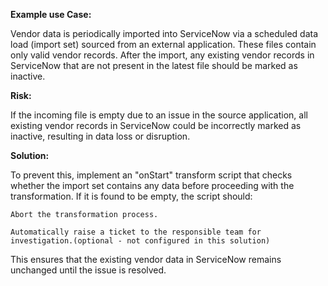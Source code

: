 **Example use Case:**

Vendor data is periodically imported into ServiceNow via a scheduled data load (import set) sourced from an external application. These files contain only valid vendor records. After the import, any existing vendor records in ServiceNow that are not present in the latest file should be marked as inactive.

**Risk:**

If the incoming file is empty due to an issue in the source application, all existing vendor records in ServiceNow could be incorrectly marked as inactive, resulting in data loss or disruption.

**Solution:**

To prevent this, implement an "onStart" transform script that checks whether the import set contains any data before proceeding with the transformation. If it is found to be empty, the script should:

    Abort the transformation process.

    Automatically raise a ticket to the responsible team for investigation.(optional - not configured in this solution)

This ensures that the existing vendor data in ServiceNow remains unchanged until the issue is resolved.
